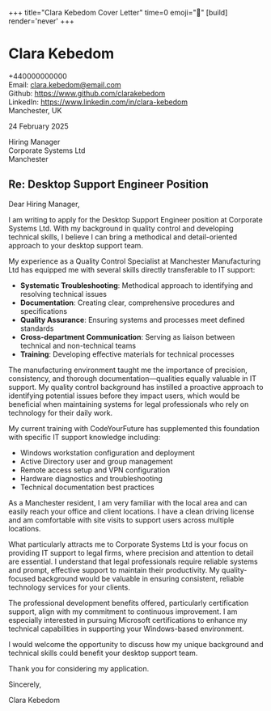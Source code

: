 +++
title="Clara Kebedom Cover Letter" 
time=0 
emoji="📝" 
[build]
render='never'
+++

# Clara Kebedom

+440000000000  
Email: clara.kebedom@email.com  
Github: https://www.github.com/clarakebedom  
LinkedIn: https://www.linkedin.com/in/clara-kebedom  
Manchester, UK

24 February 2025

Hiring Manager  
Corporate Systems Ltd  
Manchester

## Re: Desktop Support Engineer Position

Dear Hiring Manager,

I am writing to apply for the Desktop Support Engineer position at Corporate Systems Ltd. With my background in quality control and developing technical skills, I believe I can bring a methodical and detail-oriented approach to your desktop support team.

My experience as a Quality Control Specialist at Manchester Manufacturing Ltd has equipped me with several skills directly transferable to IT support:

- **Systematic Troubleshooting**: Methodical approach to identifying and resolving technical issues
- **Documentation**: Creating clear, comprehensive procedures and specifications
- **Quality Assurance**: Ensuring systems and processes meet defined standards
- **Cross-department Communication**: Serving as liaison between technical and non-technical teams
- **Training**: Developing effective materials for technical processes

The manufacturing environment taught me the importance of precision, consistency, and thorough documentation—qualities equally valuable in IT support. My quality control background has instilled a proactive approach to identifying potential issues before they impact users, which would be beneficial when maintaining systems for legal professionals who rely on technology for their daily work.

My current training with CodeYourFuture has supplemented this foundation with specific IT support knowledge including:

- Windows workstation configuration and deployment
- Active Directory user and group management
- Remote access setup and VPN configuration
- Hardware diagnostics and troubleshooting
- Technical documentation best practices

As a Manchester resident, I am very familiar with the local area and can easily reach your office and client locations. I have a clean driving license and am comfortable with site visits to support users across multiple locations.

What particularly attracts me to Corporate Systems Ltd is your focus on providing IT support to legal firms, where precision and attention to detail are essential. I understand that legal professionals require reliable systems and prompt, effective support to maintain their productivity. My quality-focused background would be valuable in ensuring consistent, reliable technology services for your clients.

The professional development benefits offered, particularly certification support, align with my commitment to continuous improvement. I am especially interested in pursuing Microsoft certifications to enhance my technical capabilities in supporting your Windows-based environment.

I would welcome the opportunity to discuss how my unique background and technical skills could benefit your desktop support team.

Thank you for considering my application.

Sincerely,

Clara Kebedom
